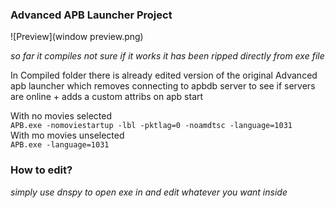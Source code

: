 ### Advanced APB Launcher Project  
  
![Preview](window preview.png)
  
_so far it compiles not sure if it works it has been ripped directly from exe file_  
  
In Compiled folder there is already edited version of the original Advanced apb launcher which removes connecting to apbdb server to see if servers are online + adds a custom attribs on apb start  
  
With no movies selected  
```APB.exe -nomoviestartup -lbl -pktlag=0 -noamdtsc -language=1031```  
With mo movies unselected  
```APB.exe -language=1031```  
  
  
### How to edit?  
_simply use dnspy to open exe in and edit whatever you want inside_  


